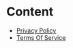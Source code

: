 <h1>Content</h1>
<ul>
  <li>
    <a href="privacy-policy.md">Privacy Policy</a>
  </li>
  <li>
    <a href="terms-of-service.md">Terms Of Service</a>
  </li>
</ul>
